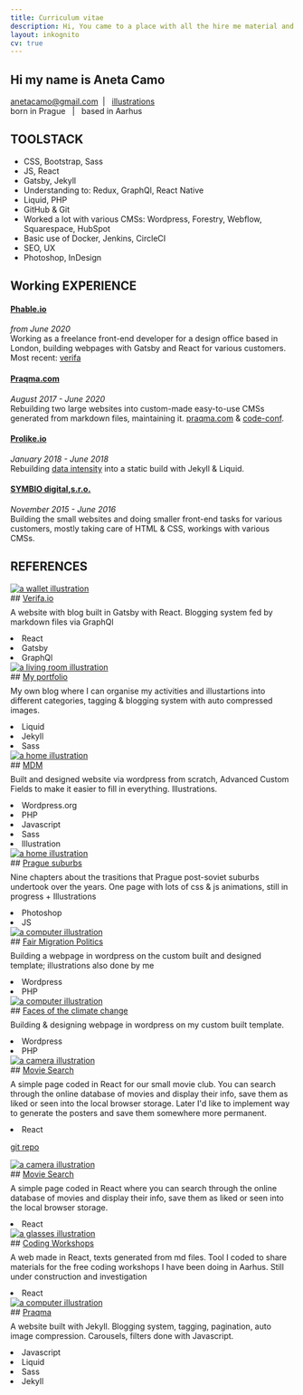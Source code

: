 ```yaml
---
title: Curriculum vitae
description: Hi, You came to a place with all the hire me material and documentation
layout: inkognito
cv: true
---
```


<h2><span class="large-font">Hi</span> my name is Aneta Camo</h2>
<a href="mailto:anetacamova@gmail.com">anetacamo@gmail.com</a> &nbsp;| &nbsp; <a href="https://www.instagram.com/anetacamo" target="_blank"> illustrations</a> <br />born in Prague &nbsp; | &nbsp;  based in Aarhus  &nbsp;

<div class="divider"></div>

## TOOLSTACK

- CSS, Bootstrap, Sass
- JS, React
- Gatsby, Jekyll
- Understanding to: Redux, GraphQl, React Native
- Liquid, PHP
- GitHub & Git
- Worked a lot with various CMSs: Wordpress, Forestry, Webflow, Squarespace, HubSpot
- Basic use of Docker, Jenkins, CircleCI
- SEO, UX
- Photoshop, InDesign

<div class="divider"></div>

## Working EXPERIENCE

#### <a href="https://www.phable.io" target="_blank">Phable.io</a>

_from June 2020_<br />
Working as a freelance front-end developer for a design office based in London, building webpages with Gatsby and React for various customers. Most recent: <a href="http://www.verifa.io" target="_blank">verifa</a>

#### <a href="https://www.praqma.com" target="_blank">Praqma.com</a>

_August 2017 - June 2020_<br />
Rebuilding two large websites into custom-made easy-to-use CMSs generated from markdown files, maintaining it. <a href="https://www.praqma.com" target="_blank">praqma.com</a> & <a href="https://www.code-conf.com" target="_blank">code-conf</a>.

#### <a href="https://www.prolike.io" target="_blank">Prolike.io</a>

_January 2018 - June 2018_<br />
Rebuilding <a href="https://dataintensity.com/">data intensity</a> into a static build with Jekyll & Liquid.

#### <a href="https://www.symbio.agency" target="_blank">SYMBIO digital,s.r.o.</a>

_November 2015 - June 2016_<br />
Building the small websites and doing smaller front-end tasks for various customers, mostly taking care of HTML & CSS, workings with various CMSs.

<div class="divider"></div>

## REFERENCES

<div class="boxes">
<div class="box" markdown="1"><div class="circle"><a href="http://www.verifa.io" target="_blank"><img src="/images/verifa.png" alt="a wallet illustration"></a></div>
## <a href="http://www.verifa.io" target="_blank">Verifa.io</a>
<p style="margin-top: 8px; margin-bottom: 12px;">A website with blog built in Gatsby with React. Blogging system fed by markdown files via GraphQl</p><div class="tags"><li>React</li><li>Gatsby</li><li>GraphQl</li></div></div>

<div class="box" markdown="1">
<div class="circle"><a href="/" target="_blank"><img src="/images/anetacamo_small.png" alt="a living room illustration"></a></div>
## <a href="/" target="_blank">My portfolio</a>
<p style="margin-top: 8px; margin-bottom: 12px;">My own blog where I can organise my activities and illustartions into different categories, tagging & blogging system with auto compressed images.</p>
<div class="tags"><li>Liquid</li><li>Jekyll</li><li>Sass</li></div>
</div>

<div class="box" markdown="1">
<div class="circle"><a href="https://www.dustojnamzda.cz/minimum-decent-wage/" target="_blank"><img src="/images/mdm.png" alt="a home illustration"></a></div>
## <a href="https://www.dustojnamzda.cz/minimum-decent-wage/" target="_blank">MDM</a>
<p style="margin-top: 8px; margin-bottom: 12px;">
Built and designed website via wordpress from scratch, Advanced Custom Fields to make it easier to fill in everything. Illustrations.</p>
<div class="tags"><li>Wordpress.org</li><li>PHP</li><li>Javascript</li><li>Sass</li><li>Illustration</li></div>
</div>

<div class="box" markdown="1">
<div class="circle"><a href="http://anetacamo.github.io/sidliste" target="_blank"><img src="/images/sidliste.png" alt="a home illustration"></a></div>
## <a href="http://anetacamo.github.io/movie-search" target="_blank">Prague suburbs</a>
<p style="margin-top: 8px; margin-bottom: 12px;">
Nine chapters about the trasitions that Prague post-soviet suburbs undertook over the years. One page with lots of css & js animations, still in progress + Illustrations</p>
<div class="tags"><li>Photoshop</li><li>JS</li></div>
</div>

<div class="box" markdown="1">
<div class="circle"><a href="http://www.ferovamigracnipolitika.cz/english/" target="_blank"><img src="/images/migrace.png" alt="a computer illustration"></a></div>
## <a href="http://www.ferovamigracnipolitika.cz/english/" target="_blank">Fair Migration Politics</a>
<p style="margin-top: 8px; margin-bottom: 12px;">
Building a webpage in wordpress on the custom built and designed template; illustrations also done by me</p>
<div class="tags"><li>Wordpress</li><li>PHP</li></div>
</div>
  
<div class="box" markdown="1">
<div class="circle"><a href="http://www.tvareklimatickezmeny.cz/" target="_blank"><img src="/images/zmena.png" alt="a computer illustration"></a></div>
## <a href="http://www.tvareklimatickezmeny.cz/" target="_blank">Faces of the climate change</a>
<p style="margin-top: 8px; margin-bottom: 12px;">
Building & designing webpage in wordpress on my custom built template.</p>
<div class="tags"><li>Wordpress</li><li>PHP</li></div>
</div>

<div class="box" markdown="1">
<div class="circle"><a href="http://anetacamo.github.io/movie-search" target="_blank"><img src="/images/movie-search.png" alt="a camera illustration"></a></div>
## <a href="http://anetacamo.github.io/movie-search" target="_blank">Movie Search</a>
<p style="margin-top: 8px; margin-bottom: 12px;">
A simple page coded in React for our small movie club. You can search through the online database of movies and display their info, save them as liked or seen into the local browser storage. Later I'd like to implement way to generate the posters and save them somewhere more permanent.</p>
<div class="tags"><li>React</li></div>
<a href="https://github.io/anetacamo/movie-search"><p>git repo</p></a>
</div>
  
<div class="box" markdown="1">
<div class="circle"><a href="http://anetacamo.github.io/movie-search" target="_blank"><img src="/images/movie-search.png" alt="a camera illustration"></a></div>
## <a href="http://anetacamo.github.io/movie-search" target="_blank">Movie Search</a>
<p style="margin-top: 8px; margin-bottom: 12px;">
A simple page coded in React where you can search through the online database of movies and display their info, save them as liked or seen into the local browser storage.</p>
<div class="tags"><li>React</li></div>
</div>  

<div class="box" markdown="1">
<div class="circle"><a href="http://anetacamo.github.io/coding" target="_blank"><img src="/images/glasses.png" alt="a glasses illustration"></a></div>
## <a href="http://anetacamo.github.io/coding" target="_blank">Coding Workshops</a>
<p style="margin-top: 8px; margin-bottom: 12px;">
A web made in React, texts generated from md files. Tool I coded to share materials for the free coding workshops I have been doing in Aarhus. Still under construction and investigation</p>
<div class="tags"><li>React</li></div>
</div>
  
  
<!--
<div class="box" markdown="1">
<div class="circle"><a href="https://anetacamo-store.herokuapp.com/" target="_blank"><img src="/images/laptop.png" alt="a computer illustration"></a></div>
## <a href="https://anetacamo-store.herokuapp.com/" target="_blank">A fake store</a>
<p style="margin-top: 8px; margin-bottom: 12px;">A small store with sign in and trace of the products in the shopping back, user authentification done through firebase, payments via Stripe, deployed on Heroku and stored on GitHub. More in about section.
</p>
<div class="tags"><li>React</li><li>Heroku</li><li>Sass</li><li>Firebase</li></div>
</div>
-->

<!--
<div class="box" markdown="1">
<div class="circle"><a href="http://www.casaonline.cz/" target="_blank"><img src="/images/laptop.png" alt="a computer illustration"></a></div>
### <a href="http://www.casaonline.cz/" target="_blank">CASA</a>
<p style="margin-top: 8px; margin-bottom: 12px;">
Rebuilding and redesigning a website to a responsive web with easy navigation and layout</p>
<div class="tags"><li>Wordpress</li><li>Simple PHP</li><li>Sass</li></div>
</div>

<div class="box" markdown="1">
<div class="circle"><a href="http://dostupnebydleni.soc.cas.cz/" target="_blank"><img src="/images/hypoteka.png" alt="a house carried by plants illustration"></a></div>
### <a href="http://dostupnebydleni.soc.cas.cz/" target="_blank">Affordable housing</a>
<p style="margin-top: 8px; margin-bottom: 12px;">
A simple one page project coded from scratch with a lot of czech text and some house illustrations.</p>
<div class="tags"><li>Illustrations</li><li>HTML</li><li>JQery</li></div>
</div>
<div style="width: 100%; height: 40px; float: left;"></div>
</div>
-->
<div class="box" markdown="1">
<div class="circle"><a href="http://www.praqma.com/" target="_blank"><img src="/images/praqma.png" alt="a computer illustration"></a></div>
## <a href="http://www.praqma.com/" target="_blank">Praqma</a>
<p style="margin-top: 8px; margin-bottom: 12px;">
A website built with Jekyll. Blogging system, tagging, pagination, auto image compression. Carousels, filters done with Javascript.</p>
<div class="tags"><li>Javascript</li><li>Liquid</li><li>Sass</li><li>Jekyll</li></div>
</div>
